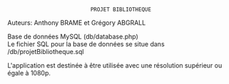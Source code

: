                                                                               
                              PROJET BIBLIOTHEQUE                            
                                                                              

Auteurs: Anthony BRAME et Grégory ABGRALL<br/>

Base de données MySQL (db/database.php)<br/>
Le fichier SQL pour la base de données se situe dans /db/projetBibliotheque.sql

L'application est destinée à être utilisée avec une résolution supérieur ou égale à 1080p.


